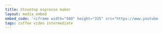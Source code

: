 ```yaml
---
title: Stovetop espresso maker
layout: media_embed
embed_code: '<iframe width="560" height="315" src="https://www.youtube.com/embed/MDDtpeaT28g" title="YouTube video player" frameborder="0" allow="accelerometer; autoplay; clipboard-write; encrypted-media; gyroscope; picture-in-picture" allowfullscreen></iframe>'
tags: coffee video intermediate
---
```


